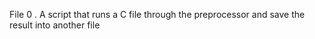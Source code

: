  File 0 . A script that runs a C file through the preprocessor and save the result into another file 


